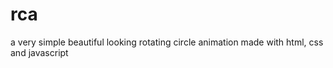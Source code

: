 # rca
a very simple beautiful looking rotating circle animation 
made with html, css and javascript
